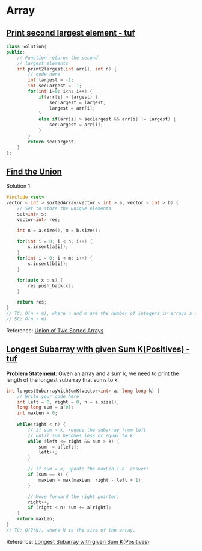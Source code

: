 # Array

## [Print second largest element - tuf](/Array/tuf/Print%20second%20largest%20element.cpp)
```cpp
class Solution{
public:	
	// Function returns the second
	// largest elements
	int print2largest(int arr[], int n) {
	    // code here
	    int largest = -1;
	    int secLargest = -1;
	    for(int i=0; i<n; i++) {
	        if(arr[i] > largest) {
	            secLargest = largest;
	            largest = arr[i];
	        }
	        else if(arr[i] > secLargest && arr[i] != largest) {
	            secLargest = arr[i];
	        }
	    }
	    return secLargest;
	}
};
```

## [Find the Union](https://www.codingninjas.com/studio/problems/sorted-array_6613259)
Solution 1:
```cpp
#include <set>
vector < int > sortedArray(vector < int > a, vector < int > b) {
    // Set to store the unique elements
    set<int> s;
    vector<int> res;

    int n = a.size(), m = b.size();

    for(int i = 0; i < n; i++) {
        s.insert(a[i]);
    }
    for(int i = 0; i < m; i++) {
        s.insert(b[i]);
    }

    for(auto x : s) {
        res.push_back(x);
    }

    return res;
}
// TC: O(n + m), where n and m are the number of integers in arrays a and b.
// SC: O(n + m)
```
Reference: [Union of Two Sorted Arrays](https://takeuforward.org/data-structure/union-of-two-sorted-arrays/)

## [Longest Subarray with given Sum K(Positives) - tuf](https://www.codingninjas.com/studio/problems/longest-subarray-with-sum-k_6682399)
**Problem Statement**: Given an array and a sum k, we need to print the length of the longest subarray that sums to k.
```cpp
int longestSubarrayWithSumK(vector<int> a, long long k) {
    // Write your code here
    int left = 0, right = 0, n = a.size();
    long long sum = a[0];
    int maxLen = 0;
    
    while(right < n) {
        // if sum > k, reduce the subarray from left
        // until sum becomes less or equal to k:
        while (left <= right && sum > k) {
            sum -= a[left];
            left++;
        }

        // if sum = k, update the maxLen i.e. answer:
        if (sum == k) {
            maxLen = max(maxLen, right - left + 1);
        }

        // Move forward the right pointer:
        right++;
        if (right < n) sum += a[right];
    }
    return maxLen;
}
// TC: O(2*N), where N is the size of the array.
```
Reference: [Longest Subarray with given Sum K(Positives)](https://takeuforward.org/data-structure/longest-subarray-with-given-sum-k/)


